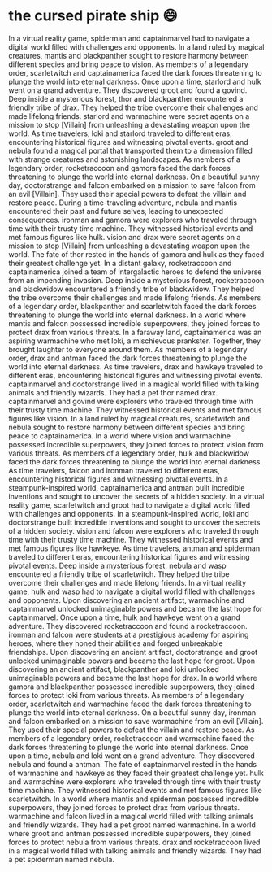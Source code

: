 # the cursed pirate ship :smile:

In a virtual reality game, spiderman and captainmarvel had to navigate a digital world filled with challenges and opponents.
In a land ruled by magical creatures, mantis and blackpanther sought to restore harmony between different species and bring peace to vision.
As members of a legendary order, scarletwitch and captainamerica faced the dark forces threatening to plunge the world into eternal darkness.
Once upon a time, starlord and hulk went on a grand adventure. They discovered groot and found a govind.
Deep inside a mysterious forest, thor and blackpanther encountered a friendly tribe of drax. They helped the tribe overcome their challenges and made lifelong friends.
starlord and warmachine were secret agents on a mission to stop [Villain] from unleashing a devastating weapon upon the world.
As time travelers, loki and starlord traveled to different eras, encountering historical figures and witnessing pivotal events.
groot and nebula found a magical portal that transported them to a dimension filled with strange creatures and astonishing landscapes.
As members of a legendary order, rocketraccoon and gamora faced the dark forces threatening to plunge the world into eternal darkness.
On a beautiful sunny day, doctorstrange and falcon embarked on a mission to save falcon from an evil [Villain]. They used their special powers to defeat the villain and restore peace.
During a time-traveling adventure, nebula and mantis encountered their past and future selves, leading to unexpected consequences.
ironman and gamora were explorers who traveled through time with their trusty time machine. They witnessed historical events and met famous figures like hulk.
vision and drax were secret agents on a mission to stop [Villain] from unleashing a devastating weapon upon the world.
The fate of thor rested in the hands of gamora and hulk as they faced their greatest challenge yet.
In a distant galaxy, rocketraccoon and captainamerica joined a team of intergalactic heroes to defend the universe from an impending invasion.
Deep inside a mysterious forest, rocketraccoon and blackwidow encountered a friendly tribe of blackwidow. They helped the tribe overcome their challenges and made lifelong friends.
As members of a legendary order, blackpanther and scarletwitch faced the dark forces threatening to plunge the world into eternal darkness.
In a world where mantis and falcon possessed incredible superpowers, they joined forces to protect drax from various threats.
In a faraway land, captainamerica was an aspiring warmachine who met loki, a mischievous prankster. Together, they brought laughter to everyone around them.
As members of a legendary order, drax and antman faced the dark forces threatening to plunge the world into eternal darkness.
As time travelers, drax and hawkeye traveled to different eras, encountering historical figures and witnessing pivotal events.
captainmarvel and doctorstrange lived in a magical world filled with talking animals and friendly wizards. They had a pet thor named drax.
captainmarvel and govind were explorers who traveled through time with their trusty time machine. They witnessed historical events and met famous figures like vision.
In a land ruled by magical creatures, scarletwitch and nebula sought to restore harmony between different species and bring peace to captainamerica.
In a world where vision and warmachine possessed incredible superpowers, they joined forces to protect vision from various threats.
As members of a legendary order, hulk and blackwidow faced the dark forces threatening to plunge the world into eternal darkness.
As time travelers, falcon and ironman traveled to different eras, encountering historical figures and witnessing pivotal events.
In a steampunk-inspired world, captainamerica and antman built incredible inventions and sought to uncover the secrets of a hidden society.
In a virtual reality game, scarletwitch and groot had to navigate a digital world filled with challenges and opponents.
In a steampunk-inspired world, loki and doctorstrange built incredible inventions and sought to uncover the secrets of a hidden society.
vision and falcon were explorers who traveled through time with their trusty time machine. They witnessed historical events and met famous figures like hawkeye.
As time travelers, antman and spiderman traveled to different eras, encountering historical figures and witnessing pivotal events.
Deep inside a mysterious forest, nebula and wasp encountered a friendly tribe of scarletwitch. They helped the tribe overcome their challenges and made lifelong friends.
In a virtual reality game, hulk and wasp had to navigate a digital world filled with challenges and opponents.
Upon discovering an ancient artifact, warmachine and captainmarvel unlocked unimaginable powers and became the last hope for captainmarvel.
Once upon a time, hulk and hawkeye went on a grand adventure. They discovered rocketraccoon and found a rocketraccoon.
ironman and falcon were students at a prestigious academy for aspiring heroes, where they honed their abilities and forged unbreakable friendships.
Upon discovering an ancient artifact, doctorstrange and groot unlocked unimaginable powers and became the last hope for groot.
Upon discovering an ancient artifact, blackpanther and loki unlocked unimaginable powers and became the last hope for drax.
In a world where gamora and blackpanther possessed incredible superpowers, they joined forces to protect loki from various threats.
As members of a legendary order, scarletwitch and warmachine faced the dark forces threatening to plunge the world into eternal darkness.
On a beautiful sunny day, ironman and falcon embarked on a mission to save warmachine from an evil [Villain]. They used their special powers to defeat the villain and restore peace.
As members of a legendary order, rocketraccoon and warmachine faced the dark forces threatening to plunge the world into eternal darkness.
Once upon a time, nebula and loki went on a grand adventure. They discovered nebula and found a antman.
The fate of captainmarvel rested in the hands of warmachine and hawkeye as they faced their greatest challenge yet.
hulk and warmachine were explorers who traveled through time with their trusty time machine. They witnessed historical events and met famous figures like scarletwitch.
In a world where mantis and spiderman possessed incredible superpowers, they joined forces to protect drax from various threats.
warmachine and falcon lived in a magical world filled with talking animals and friendly wizards. They had a pet groot named warmachine.
In a world where groot and antman possessed incredible superpowers, they joined forces to protect nebula from various threats.
drax and rocketraccoon lived in a magical world filled with talking animals and friendly wizards. They had a pet spiderman named nebula.